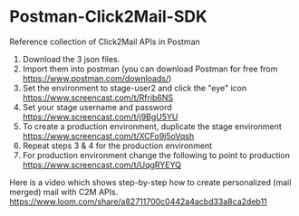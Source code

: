 # Postman-Click2Mail-SDK
Reference collection of Click2Mail APIs in Postman

1. Download the 3 json files.
2. Import them into postman (you can download Postman for free from https://www.postman.com/downloads/)
3. Set the environment to stage-user2 and click the "eye" icon
https://www.screencast.com/t/Rfrib6NS
4. Set your stage username and password
https://www.screencast.com/t/j9BgU5YU
5. To create a production environment, duplicate the stage environment
https://www.screencast.com/t/XCFo9j5oVqsh
6. Repeat steps 3 & 4 for the production environment
7. For production environment change the following to point to production
https://www.screencast.com/t/UqgRYEYQ

Here is a video which shows step-by-step how to create personalized (mail merged) mail with C2M APIs. 
https://www.loom.com/share/a82711700c0442a4acbd33a8ca2deb11
